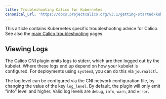 ```yaml
---
title: Troubleshooting Calico for Kubernetes
canonical_url: 'https://docs.projectcalico.org/v3.1/getting-started/kubernetes/troubleshooting'
---
```


This article contains Kubernetes specific troubleshooting advice for Calico.  
See also the [main Calico troubleshooting](../../usage/troubleshooting) pages.

## Viewing Logs

The Calico CNI plugin emits logs to stderr, which are then logged out by the kubelet.  Where these logs end up
depend on how your kubelet is configured.  For deployments using `systemd`, you can do this via `journalctl`.

The log level can be configured via the CNI network configuration file, by changing the value of the key `log_level`.
By default, the plugin will only emit "info" level and higher.  Valid log levels are `debug`, `info`, `warn`, and
`error`.

